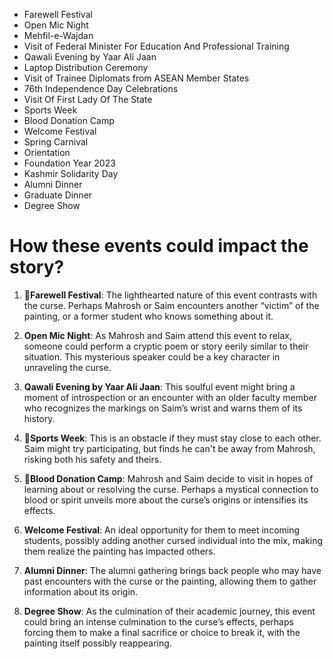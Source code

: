 - Farewell Festival	
- Open Mic Night	
- Mehfil-e-Wajdan
- Visit of Federal Minister For Education And Professional Training	
- Qawali Evening by Yaar Ali Jaan	
- Laptop Distribution Ceremony
- Visit of Trainee Diplomats from ASEAN Member States	
- 76th Independence Day Celebrations	
- Visit Of First Lady Of The State
- Sports Week	
- Blood Donation Camp	
- Welcome Festival
- Spring Carnival	
- Orientation 
- Foundation Year 2023	
- Kashmir Solidarity Day
- Alumni Dinner	
- Graduate Dinner	
- Degree Show

# How these events could impact the story?

1. 🚨**Farewell Festival**: The lighthearted nature of this event contrasts with the curse. Perhaps Mahrosh or Saim encounters another “victim” of the painting, or a former student who knows something about it.

2. **Open Mic Night**: As Mahrosh and Saim attend this event to relax, someone could perform a cryptic poem or story eerily similar to their situation. This mysterious speaker could be a key character in unraveling the curse.

3. **Qawali Evening by Yaar Ali Jaan**: This soulful event might bring a moment of introspection or an encounter with an older faculty member who recognizes the markings on Saim’s wrist and warns them of its history.

4. 🚨**Sports Week**: This is an obstacle if they must stay close to each other. Saim might try participating, but finds he can't be away from Mahrosh, risking both his safety and theirs.

5. 🚨**Blood Donation Camp**: Mahrosh and Saim decide to visit in hopes of learning about or resolving the curse. Perhaps a mystical connection to blood or spirit unveils more about the curse’s origins or intensifies its effects.

6. **Welcome Festival**: An ideal opportunity for them to meet incoming students, possibly adding another cursed individual into the mix, making them realize the painting has impacted others.

7. **Alumni Dinner**: The alumni gathering brings back people who may have past encounters with the curse or the painting, allowing them to gather information about its origin.

8. **Degree Show**: As the culmination of their academic journey, this event could bring an intense culmination to the curse’s effects, perhaps forcing them to make a final sacrifice or choice to break it, with the painting itself possibly reappearing.


